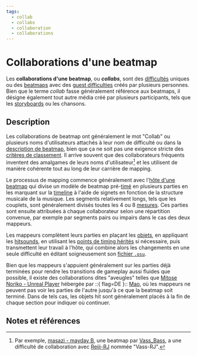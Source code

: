```yaml
---
tags:
  - collab
  - collabs
  - collaboration
  - collaborations
---
```


# Collaborations d'une beatmap

Les **collaborations d'une beatmap**, ou ***collabs***, sont des [difficultés](/wiki/Beatmap/Difficulty) uniques ou des [beatmaps](/wiki/Beatmap) avec des [guest difficulties](/wiki/Beatmap/Guest_difficulty) créés par plusieurs personnes. Bien que le terme *collab* fasse généralement référence aux beatmaps, il désigne également tout autre média créé par plusieurs participants, tels que les [storyboards](/wiki/Storyboard) ou les chansons.

## Description

Les collaborations de beatmap ont généralement le mot "Collab" ou plusieurs noms d'utilisateurs attachés à leur nom de difficulté ou dans la [description de beatmap](/wiki/Beatmap/Beatmap_description), bien que ça ne soit pas une exigence stricte des [critères de classement](/wiki/Ranking_criteria). Il arrive souvent que des collaborateurs fréquents inventent des amalgames de leurs noms d'utilisateur[^name-example] et les utilisent de manière cohérente tout au long de leur carrière de mapping.

Le processus de mapping commence généralement avec l'[hôte d'une beatmap](/wiki/Beatmap/Beatmap_host) qui divise un modèle de beatmap pré-[timé](/wiki/Beatmapping/Timing) en plusieurs parties en les marquant sur la [timeline](/wiki/Client/Beatmap_editor/Timelines) à l'aide de signets en fonction de la structure musicale de la musique. Les segments relativement longs, tels que les couplets, sont généralement divisés toutes les 4 ou 8 [mesures](/wiki/Music_theory/Measure). Ces parties sont ensuite attribuées à chaque collaborateur selon une répartition convenue, par exemple par segments pairs ou impairs dans le cas des deux mappeurs.

Les mappeurs complètent leurs parties en plaçant les [objets](/wiki/Gameplay/Hit_object), en appliquant les [hitsounds](/wiki/Beatmapping/Hitsound), en utilisant les [points de timing hérités](/wiki/Client/Beatmap_editor/Timing#inherited-timing-point) si nécessaire, puis transmettent leur travail à l'hôte, qui combine alors les changements en une seule difficulté en éditant soigneusement son [fichier `.osu`](/wiki/Client/File_formats/osu_(file_format)).

Bien que les mappeurs s'appuient généralement sur les parties déjà terminées pour rendre les transitions de gameplay aussi fluides que possible, il existe des collaborations dites "aveugles" telles que [Mitose Noriko - Unreal Player](https://osu.ppy.sh/beatmapsets/828563#osu/1735958) hébergée par ::{ flag=DE }:: [Mao](https://osu.ppy.sh/users/2204515), où les mappeurs ne peuvent pas voir les parties de l'autre jusqu'à ce que la beatmap soit terminé. Dans de tels cas, les objets hit sont généralement placés à la fin de chaque section pour indiquer où continuer.

## Notes et références

[^name-example]: Par exemple, [masazi - mayday B](https://osu.ppy.sh/beatmapsets/74277#osu/233068), une beatmap par [Vass\_Bass](https://osu.ppy.sh/users/188248), a une difficulté de collaboration avec [Reiji-RJ](https://osu.ppy.sh/users/305389) nommée "Vass-RJ".

